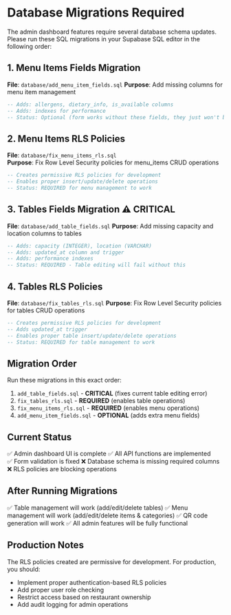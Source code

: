 # Database Migrations Required

The admin dashboard features require several database schema updates. Please run these SQL migrations in your Supabase SQL editor in the following order:

## 1. Menu Items Fields Migration
**File**: `database/add_menu_item_fields.sql`
**Purpose**: Add missing columns for menu item management
```sql
-- Adds: allergens, dietary_info, is_available columns
-- Adds: indexes for performance
-- Status: Optional (form works without these fields, they just won't be saved)
```

## 2. Menu Items RLS Policies
**File**: `database/fix_menu_items_rls.sql`  
**Purpose**: Fix Row Level Security policies for menu_items CRUD operations
```sql
-- Creates permissive RLS policies for development
-- Enables proper insert/update/delete operations
-- Status: REQUIRED for menu management to work
```

## 3. Tables Fields Migration ⚠️ **CRITICAL**
**File**: `database/add_table_fields.sql`
**Purpose**: Add missing capacity and location columns to tables
```sql
-- Adds: capacity (INTEGER), location (VARCHAR)
-- Adds: updated_at column and trigger
-- Adds: performance indexes
-- Status: REQUIRED - Table editing will fail without this
```

## 4. Tables RLS Policies
**File**: `database/fix_tables_rls.sql`
**Purpose**: Fix Row Level Security policies for tables CRUD operations  
```sql
-- Creates permissive RLS policies for development
-- Adds updated_at trigger
-- Enables proper table insert/update/delete operations
-- Status: REQUIRED for table management to work
```

## Migration Order
Run these migrations in this exact order:

1. `add_table_fields.sql` - **CRITICAL** (fixes current table editing error)
2. `fix_tables_rls.sql` - **REQUIRED** (enables table operations)
3. `fix_menu_items_rls.sql` - **REQUIRED** (enables menu operations)  
4. `add_menu_item_fields.sql` - **OPTIONAL** (adds extra menu fields)

## Current Status
✅ Admin dashboard UI is complete
✅ All API functions are implemented  
✅ Form validation is fixed
❌ Database schema is missing required columns
❌ RLS policies are blocking operations

## After Running Migrations
✅ Table management will work (add/edit/delete tables)
✅ Menu management will work (add/edit/delete items & categories)
✅ QR code generation will work
✅ All admin features will be fully functional

## Production Notes
The RLS policies created are permissive for development. For production, you should:
- Implement proper authentication-based RLS policies
- Add proper user role checking
- Restrict access based on restaurant ownership
- Add audit logging for admin operations